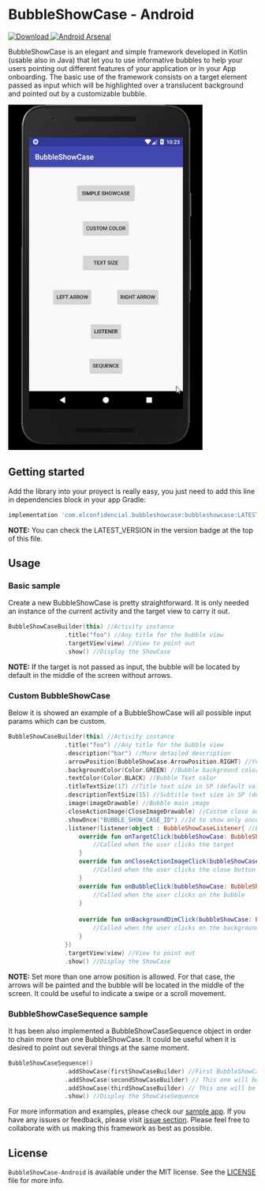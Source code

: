 # BubbleShowCase - Android
 [ ![Download](https://api.bintray.com/packages/laboratorioec/Laboratorio-apps/BubbleShowCase/images/download.svg) ](https://bintray.com/laboratorioec/Laboratorio-apps/BubbleShowCase/_latestVersion)
 [![Android Arsenal]( https://img.shields.io/badge/Android%20Arsenal-BubbleShowCase-green.svg?style=flat )]( https://android-arsenal.com/details/1/7119 )

BubbleShowCase is an elegant and simple framework developed in Kotlin (usable also in Java) that let you to use informative bubbles to help your users pointing out different features of your application or in your App onboarding. The basic use of the framework consists on a target element passed as input which will be highlighted over a translucent background and pointed out by a customizable bubble.

<img src="resources/usage_sample.gif" alt="GIF" height="700"/>

## Getting started

Add the library into your proyect is really easy, you just need to add this line in dependencies block in your app Gradle:
```groovy
implementation 'com.elconfidencial.bubbleshowcase:bubbleshowcase:LATEST_VERSION'
```
**NOTE:** You can check the LATEST_VERSION in the version badge at the top of this file.

## Usage
### Basic sample

Create a new BubbleShowCase is pretty straightforward. It is only needed an instance of the current activity and the target view to carry it out.
```kotlin
BubbleShowCaseBuilder(this) //Activity instance
                .title("foo") //Any title for the bubble view
                .targetView(view) //View to point out
                .show() //Display the ShowCase
```
**NOTE:** If the target is not passed as input, the bubble will be located by default in the middle of the screen without arrows.

### Custom BubbleShowCase

Below it is showed an example of a BubbleShowCase will all possible input params which can be custom.

```kotlin
BubbleShowCaseBuilder(this) //Activity instance
                .title("foo") //Any title for the bubble view
                .description("bar") //More detailed description
                .arrowPosition(BubbleShowCase.ArrowPosition.RIGHT) //You can force the position of the arrow to change the location of the bubble.
                .backgroundColor(Color.GREEN) //Bubble background color
                .textColor(Color.BLACK) //Bubble Text color
                .titleTextSize(17) //Title text size in SP (default value 16sp)
                .descriptionTextSize(15) //Subtitle text size in SP (default value 14sp)
                .image(imageDrawable) //Bubble main image
                .closeActionImage(CloseImageDrawable) //Custom close action image
                .showOnce("BUBBLE_SHOW_CASE_ID") //Id to show only once the BubbleShowCase
                .listener(listener(object : BubbleShowCaseListener{ //Listener for user actions
                    override fun onTargetClick(bubbleShowCase: BubbleShowCase) {
                        //Called when the user clicks the target
                    }
                    override fun onCloseActionImageClick(bubbleShowCase: BubbleShowCase) {
                        //Called when the user clicks the close button
                    }
                    override fun onBubbleClick(bubbleShowCase: BubbleShowCase) {
                        //Called when the user clicks on the bubble
                    }

                    override fun onBackgroundDimClick(bubbleShowCase: BubbleShowCase) {
                        //Called when the user clicks on the background dim
                    }
                })
                .targetView(view) //View to point out
                .show() //Display the ShowCase
```

**NOTE:** Set more than one arrow position is allowed. For that case, the arrows will be painted and the bubble will be located in the middle of the screen. It could be useful to indicate a swipe or a scroll movement.

### BubbleShowCaseSequence sample

It has been also implemented a BubbleShowCaseSequence object in order to chain more than one BubbleShowCase. It could be useful when it is desired to point out several things at the same moment.
```kotlin
BubbleShowCaseSequence()
                .addShowCase(firstShowCaseBuilder) //First BubbleShowCase to show
                .addShowCase(secondShowCaseBuilder) // This one will be showed when firstShowCase is dismissed
                .addShowCase(thirdShowCaseBuilder) // This one will be showed when secondShowCase is dismissed
                .show() //Display the ShowCaseSequence
```

For more information and examples, please check our [sample app](/app).
If you have any issues or feedback, please visit [issue section](https://github.com/ECLaboratorio/BubbleShowCase-Android/issues).
Please feel free to collaborate with us making this framework as best as possible.

## License

`BubbleShowCase-Android` is available under the MIT license. See the [LICENSE](/LICENSE) file for more info.
